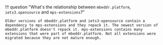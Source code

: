 !!! question "What's the relationship between `mbeddr.platform`, `iets3.opensource` and `mps-extensions`?"

    Older versions of mbeddr.platform and iets3-opensource contain a dependency to mps-extensions and they repack it. The newest version of
    mbeddr.platform doesn't repack it. mps-extensions contains many extensions that were part of mbeddr.platform. Not all extensions were
    migrated because they are not mature enough.
